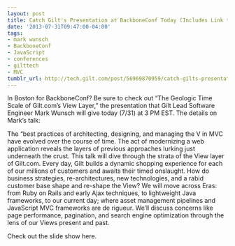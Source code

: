 ```yaml
---
layout: post
title: Catch Gilt's Presentation at BackboneConf Today (Includes Link to Slides)
date: '2013-07-31T09:47:00-04:00'
tags:
- mark wunsch
- BackboneConf
- JavaScript
- conferences
- gilttech
- MVC
tumblr_url: http://tech.gilt.com/post/56969870959/catch-gilts-presentation-at-backboneconf-today
---
```



In Boston for BackboneConf? Be sure to check out “The Geologic Time Scale of Gilt.com’s View Layer,” the presentation that Gilt Lead Software Engineer Mark Wunsch will give today (7/31) at 3 PM EST. The details on Mark’s talk:

The “best practices of architecting, designing, and managing the V in MVC have evolved over the course of time. The act of modernizing a web application reveals the layers of previous approaches lurking just underneath the crust. This talk will dive through the strata of the View layer of Gilt.com. Every day, Gilt builds a dynamic shopping experience for each of our millions of customers and awaits their timed onslaught. How do business strategies, re-architectures, new technologies, and a rabid customer base shape and re-shape the View? We will move across Eras: from Ruby on Rails and early Ajax techniques, to lightweight Java frameworks, to our current day; where asset management pipelines and JavaScript MVC frameworks are de rigueur. We’ll discuss concerns like page performance, pagination, and search engine optimization through the lens of our Views present and past.

Check out the slide show here.
